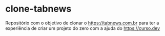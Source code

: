 # clone-tabnews

Repositório com o objetivo de clonar o https://tabnews.com.br para ter a experiência de criar um projeto do zero com a ajuda do https://curso.dev
